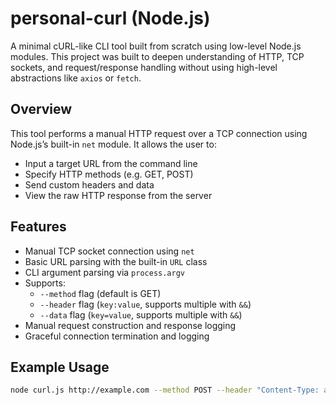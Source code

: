 # personal-curl (Node.js)

A minimal cURL-like CLI tool built from scratch using low-level Node.js modules. This project was built to deepen understanding of HTTP, TCP sockets, and request/response handling without using high-level abstractions like `axios` or `fetch`.

## Overview

This tool performs a manual HTTP request over a TCP connection using Node.js’s built-in `net` module. It allows the user to:

- Input a target URL from the command line
- Specify HTTP methods (e.g. GET, POST)
- Send custom headers and data
- View the raw HTTP response from the server

## Features

- Manual TCP socket connection using `net`
- Basic URL parsing with the built-in `URL` class
- CLI argument parsing via `process.argv`
- Supports:
  - `--method` flag (default is GET)
  - `--header` flag (`key:value`, supports multiple with `&&`)
  - `--data` flag (`key=value`, supports multiple with `&&`)
- Manual request construction and response logging
- Graceful connection termination and logging

## Example Usage

```bash
node curl.js http://example.com --method POST --header "Content-Type: application/json&&Accept: */*" --data "username=admin&&password=123"